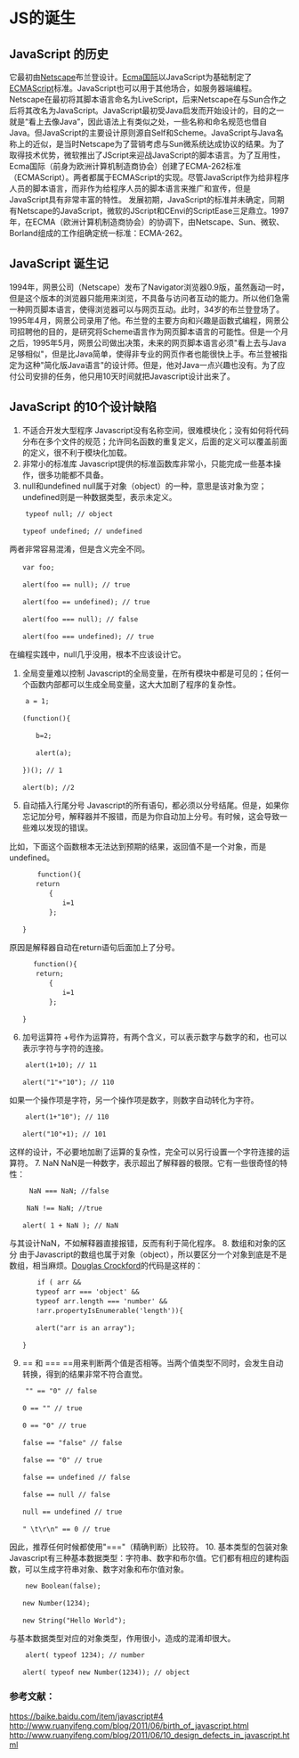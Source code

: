 # JS的诞生
## JavaScript 的历史
它最初由[Netscape](https://baike.baidu.com/item/%E7%BD%91%E6%99%AF/70176?fromtitle=netscape&fromid=2778944)布兰登设计。[Ecma国际](https://baike.baidu.com/item/Ecma%E5%9B%BD%E9%99%85)以JavaScript为基础制定了[ECMAScript](https://baike.baidu.com/item/ECMAScript)标准。JavaScript也可以用于其他场合，如服务器端编程。
Netscape在最初将其脚本语言命名为LiveScript，后来Netscape在与Sun合作之后将其改名为JavaScript。JavaScript最初受Java启发而开始设计的，目的之一就是“看上去像Java”，因此语法上有类似之处，一些名称和命名规范也借自Java。但JavaScript的主要设计原则源自Self和Scheme。JavaScript与Java名称上的近似，是当时Netscape为了营销考虑与Sun微系统达成协议的结果。为了取得技术优势，微软推出了JScript来迎战JavaScript的脚本语言。为了互用性，Ecma国际（前身为欧洲计算机制造商协会）创建了ECMA-262标准（ECMAScript）。两者都属于ECMAScript的实现。尽管JavaScript作为给非程序人员的脚本语言，而非作为给程序人员的脚本语言来推广和宣传，但是JavaScript具有非常丰富的特性。
发展初期，JavaScript的标准并未确定，同期有Netscape的JavaScript，微软的JScript和CEnvi的ScriptEase三足鼎立。1997年，在ECMA（欧洲计算机制造商协会）的协调下，由Netscape、Sun、微软、Borland组成的工作组确定统一标准：ECMA-262。
## JavaScript 诞生记
1994年，网景公司（Netscape）发布了Navigator浏览器0.9版，虽然轰动一时，但是这个版本的浏览器只能用来浏览，不具备与访问者互动的能力。所以他们急需一种网页脚本语言，使得浏览器可以与网页互动。此时，34岁的布兰登登场了。1995年4月，网景公司录用了他。布兰登的主要方向和兴趣是函数式编程，网景公司招聘他的目的，是研究将Scheme语言作为网页脚本语言的可能性。但是一个月之后，1995年5月，网景公司做出决策，未来的网页脚本语言必须"看上去与Java足够相似"，但是比Java简单，使得非专业的网页作者也能很快上手。布兰登被指定为这种"简化版Java语言"的设计师。但是，他对Java一点兴趣也没有。为了应付公司安排的任务，他只用10天时间就把Javascript设计出来了。
## JavaScript 的10个设计缺陷
1. 不适合开发大型程序
   Javascript没有名称空间，很难模块化；没有如何将代码分布在多个文件的规范；允许同名函数的重复定义，后面的定义可以覆盖前面的定义，很不利于模块化加载。
2. 非常小的标准库
   Javascript提供的标准函数库非常小，只能完成一些基本操作，很多功能都不具备。
3. null和undefined
null属于对象（object）的一种，意思是该对象为空；undefined则是一种数据类型，表示未定义。

```
    typeof null; // object

　　typeof undefined; // undefined
```
两者非常容易混淆，但是含义完全不同。
```
　　var foo;

　　alert(foo == null); // true

　　alert(foo == undefined); // true

　　alert(foo === null); // false

　　alert(foo === undefined); // true
```
在编程实践中，null几乎没用，根本不应该设计它。
1. 全局变量难以控制
   Javascript的全局变量，在所有模块中都是可见的；任何一个函数内部都可以生成全局变量，这大大加剧了程序的复杂性。

```
    a = 1;

　　(function(){

　　　　b=2;

　　　　alert(a);

　　})(); // 1

　　alert(b); //2
```
5. 自动插入行尾分号
   Javascript的所有语句，都必须以分号结尾。但是，如果你忘记加分号，解释器并不报错，而是为你自动加上分号。有时候，这会导致一些难以发现的错误。

比如，下面这个函数根本无法达到预期的结果，返回值不是一个对象，而是undefined。

```　　
       function(){
　　　　return
　　　　　　{
　　　　　　　　i=1
　　　　　　};

　　}
```
原因是解释器自动在return语句后面加上了分号。

```　
      function(){
　　　　return;
　　　　　　{
　　　　　　　　i=1
　　　　　　};

　　}
```
6. 加号运算符
   +号作为运算符，有两个含义，可以表示数字与数字的和，也可以表示字符与字符的连接。

```　　
    alert(1+10); // 11

　　alert("1"+"10"); // 110
```
如果一个操作项是字符，另一个操作项是数字，则数字自动转化为字符。

```　　
    alert(1+"10"); // 110

　　alert("10"+1); // 101
```
这样的设计，不必要地加剧了运算的复杂性，完全可以另行设置一个字符连接的运算符。
7. NaN
   NaN是一种数字，表示超出了解释器的极限。它有一些很奇怪的特性：

```　　
     NaN === NaN; //false

　　 NaN !== NaN; //true

　　alert( 1 + NaN ); // NaN
```
与其设计NaN，不如解释器直接报错，反而有利于简化程序。
8. 数组和对象的区分
   由于Javascript的数组也属于对象（object），所以要区分一个对象到底是不是数组，相当麻烦。[Douglas Crockford](http://crockford.com/javascript/)的代码是这样的：

```　　
       if ( arr &&
　　　　typeof arr === 'object' &&
　　　　typeof arr.length === 'number' &&
　　　　!arr.propertyIsEnumerable('length')){

　　　　alert("arr is an array");

　　}
``` 
9. == 和 ===
    ==用来判断两个值是否相等。当两个值类型不同时，会发生自动转换，得到的结果非常不符合直觉。

```　　
    "" == "0" // false

　　0 == "" // true

　　0 == "0" // true

　　false == "false" // false

　　false == "0" // true

　　false == undefined // false

　　false == null // false

　　null == undefined // true

　　" \t\r\n" == 0 // true
```
因此，推荐任何时候都使用"==="（精确判断）比较符。
10. 基本类型的包装对象
    Javascript有三种基本数据类型：字符串、数字和布尔值。它们都有相应的建构函数，可以生成字符串对象、数字对象和布尔值对象。

```　　
    new Boolean(false);

　　new Number(1234);

　　new String("Hello World");
```
与基本数据类型对应的对象类型，作用很小，造成的混淆却很大。

```　　
    alert( typeof 1234); // number

　　alert( typeof new Number(1234)); // object
```
### 参考文献：
https://baike.baidu.com/item/javascript#4<br/>
http://www.ruanyifeng.com/blog/2011/06/birth_of_javascript.html<br/>
http://www.ruanyifeng.com/blog/2011/06/10_design_defects_in_javascript.html
